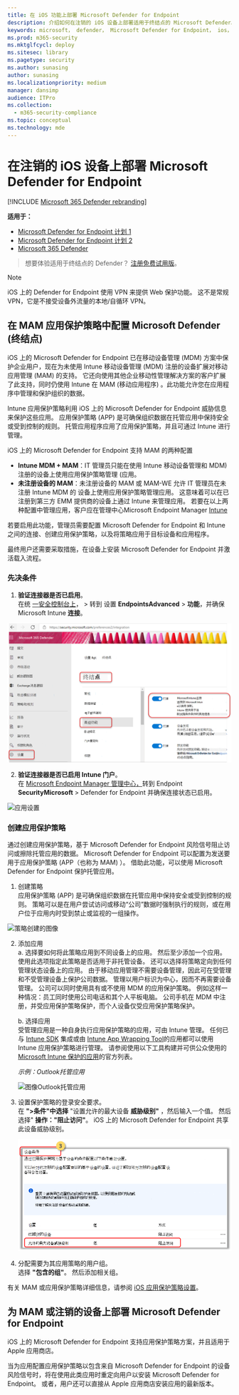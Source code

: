 ```yaml
---
title: 在 iOS 功能上部署 Microsoft Defender for Endpoint
description: 介绍如何在注销的 iOS 设备上部署适用于终结点的 Microsoft Defender。
keywords: microsoft， defender， Microsoft Defender for Endpoint， ios， 配置， 功能， ios
ms.prod: m365-security
ms.mktglfcycl: deploy
ms.sitesec: library
ms.pagetype: security
ms.author: sunasing
author: sunasing
ms.localizationpriority: medium
manager: dansimp
audience: ITPro
ms.collection:
  - m365-security-compliance
ms.topic: conceptual
ms.technology: mde
---
```


# <a name="deploy-microsoft-defender-for-endpoint-on-unenrolled-ios-devices"></a>在注销的 iOS 设备上部署 Microsoft Defender for Endpoint

[!INCLUDE [Microsoft 365 Defender rebranding](../../includes/microsoft-defender.md)]

**适用于：**
- [Microsoft Defender for Endpoint 计划 1](https://go.microsoft.com/fwlink/p/?linkid=2154037)
- [Microsoft Defender for Endpoint 计划 2](https://go.microsoft.com/fwlink/p/?linkid=2154037)
- [Microsoft 365 Defender](https://go.microsoft.com/fwlink/?linkid=2118804)

> 想要体验适用于终结点的 Defender？ [注册免费试用版](https://signup.microsoft.com/create-account/signup?products=7f379fee-c4f9-4278-b0a1-e4c8c2fcdf7e&ru=https://aka.ms/MDEp2OpenTrial?ocid=docs-wdatp-exposedapis-abovefoldlink)。

> [!NOTE]
> iOS 上的 Defender for Endpoint 使用 VPN 来提供 Web 保护功能。 这不是常规 VPN，它是不接受设备外流量的本地/自循环 VPN。

## <a name="configure-microsoft-defender-for-endpoint-risk-signals-in-app-protection-policy-mam"></a>在 MAM 应用保护策略中配置 Microsoft Defender (终结点) 

iOS 上的 Microsoft Defender for Endpoint 已在移动设备管理 (MDM) 方案中保护企业用户，现在为未使用 Intune 移动设备管理 (MDM) 注册的设备扩展对移动应用管理 (MAM) 的支持。 它还向使用其他企业移动性管理解决方案的客户扩展了此支持，同时仍使用 Intune 在 MAM (移动应用程序) 。此功能允许您在应用程序中管理和保护组织的数据。

Intune 应用保护策略利用 iOS 上的 Microsoft Defender for Endpoint 威胁信息来保护这些应用。 应用保护策略 (APP) 是可确保组织数据在托管应用中保持安全或受到控制的规则。 托管应用程序应用了应用保护策略，并且可通过 Intune 进行管理。  

iOS 上的 Microsoft Defender for Endpoint 支持 MAM 的两种配置
- **Intune MDM + MAM**：IT 管理员只能在使用 Intune 移动设备管理和 MDM) 注册的设备上使用应用保护策略管理 (应用。
- **未注册设备的 MAM**：未注册设备的 MAM 或 MAM-WE 允许 IT 管理员在未注册 Intune MDM 的 [](/mem/intune/app/app-protection-policy)设备上使用应用保护策略管理应用。 这意味着可以在已注册到第三方 EMM 提供商的设备上通过 Intune 来管理应用。 若要在以上两种配置中管理应用，客户应在管理中心Microsoft Endpoint Manager [Intune](https://go.microsoft.com/fwlink/?linkid=2109431)

若要启用此功能，管理员需要配置 Microsoft Defender for Endpoint 和 Intune 之间的连接、创建应用保护策略，以及将策略应用于目标设备和应用程序。 
 
最终用户还需要采取措施，在设备上安装 Microsoft Defender for Endpoint 并激活载入流程。

### <a name="pre-requisites"></a>先决条件

1. **验证连接器是否已启用**。 <br> 在统 [一安全控制台上](https://security.microsoft.com)， > 转到 设置 **EndpointsAdvanced** >  **功能**，并确保Microsoft Intune **连接**。

  ![适用于 Endpoint 的 Defender -Intune 连接器的图像](images/enable-intune-connection.png)
  
2. **验证连接器是否已启用 Intune 门户**。 <br> 在 [Microsoft Endpoint Manager 管理中心，](https://go.microsoft.com/fwlink/?linkid=2109431)转到 Endpoint **SecurityMicrosoft**  >  Defender for Endpoint 并确保连接状态已启用。

  ![应用设置](images/app-settings.png)

### <a name="create-an-app-protection-policy"></a>创建应用保护策略
 
通过创建应用保护策略，基于 Microsoft Defender for Endpoint 风险信号阻止访问或擦除托管应用的数据。
Microsoft Defender for Endpoint 可以配置为发送要用于应用保护策略 (APP（也称为 MAM) ）。 借助此功能，可以使用 Microsoft Defender for Endpoint 保护托管应用。

1. 创建策略 <br>
应用保护策略 (APP) 是可确保组织数据在托管应用中保持安全或受到控制的规则。 策略可以是在用户尝试访问或移动“公司”数据时强制执行的规则，或在用户位于应用内时受到禁止或监视的一组操作。 

![策略创建的图像](images/create-policy.png)

2. 添加应用 <br>
    a. 选择要如何将此策略应用到不同设备上的应用。 然后至少添加一个应用。 <br>
    使用此选项指定此策略是否适用于非托管设备。 还可以选择将策略定向到任何管理状态设备上的应用。
由于移动应用管理不需要设备管理，因此可在受管理和不受管理设备上保护公司数据。 管理以用户标识为中心，因而不再需要设备管理。 公司可以同时使用具有或不使用 MDM 的应用保护策略。 例如这样一种情况：员工同时使用公司电话和其个人平板电脑。 公司手机在 MDM 中注册，并受应用保护策略保护，而个人设备仅受应用保护策略保护。

    b. 选择应用<br>
    受管理应用是一种自身执行应用保护策略的应用，可由 Intune 管理。 任何已与 [Intune SDK](/mem/intune/developer/app-sdk) 集成或由 [Intune App Wrapping Tool](/mem/intune/developer/apps-prepare-mobile-application-management)的应用都可以使用 Intune 应用保护策略进行管理。 请参阅使用以下工具构建并可供公众使用的 [Microsoft Intune 保护的应用](/mem/intune/apps/apps-supported-intune-apps)的官方列表。

    *示例：Outlook托管应用*

    ![图像Outlook托管应用](images/managed-app.png)

 3. 设置保护策略的登录安全要求。 <br>
在 **">条件"中选择** "设置允许的最大设备 **威胁级别"** ，然后输入一个值。 然后选择"  **操作："阻止访问"**。 iOS 上的 Microsoft Defender for Endpoint 共享此设备威胁级别。

    ![条件启动的图像](images/conditional-launch.png)

4. 分配需要为其应用策略的用户组。<br>
  选择 **"包含的组"**。 然后添加相关组。 


有关 MAM 或应用保护策略详细信息，请参阅 [iOS 应用保护策略设置](/mem/intune/apps/app-protection-policy-settings-ios)。

## <a name="deploy-microsoft-defender-for-endpoint-for-mam-or-on-unenrolled-devices"></a>为 MAM 或注销的设备上部署 Microsoft Defender for Endpoint

iOS 上的 Microsoft Defender for Endpoint 支持应用保护策略方案，并且适用于 Apple 应用商店。

当为应用配置应用保护策略以包含来自 Microsoft Defender for Endpoint 的设备风险信号时，将在使用此类应用时重定向用户以安装 Microsoft Defender for Endpoint。 或者，用户还可以直接从 Apple 应用商店安装应用的最新版本。
